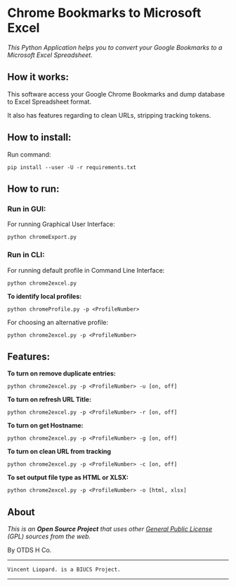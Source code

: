 # Chrome Bookmarks to Microsoft Excel

*This Python Application helps you to convert your Google Bookmarks to a Microsoft Excel Spreadsheet.*

## How it works:

This software access your Google Chrome Bookmarks and dump database to Excel Spreadsheet format.

It also has features regarding to clean URLs, stripping tracking tokens.

## How to install:

Run command:

`pip install --user -U -r requirements.txt`

## How to run:

### Run in GUI:

For running Graphical User Interface:

`python chromeExport.py`

### Run in CLI:

For running default profile in Command Line Interface:

`python chrome2excel.py`



**To identify local profiles:**

`python chromeProfile.py -p <ProfileNumber>`

For choosing an alternative profile:

`python chrome2excel.py -p <ProfileNumber>`

## Features:

**To turn on remove duplicate entries:**

`python chrome2excel.py -p <ProfileNumber> -u [on, off]`

**To turn on refresh URL Title:**

`python chrome2excel.py -p <ProfileNumber> -r [on, off]`

**To turn on get Hostname:**

`python chrome2excel.py -p <ProfileNumber> -g [on, off]`

**To turn on clean URL from tracking**

`python chrome2excel.py -p <ProfileNumber> -c [on, off]`

**To set output file type as HTML or XLSX:**

`python chrome2excel.py -p <ProfileNumber> -o [html, xlsx]`

## About
*This is an* ***Open Source Project*** *that uses other [General Public License](http://www.gnu.org/copyleft/gpl.html) (GPL) sources from the web.*

By OTDS H Co.
___
    Vincent Liopard. is a BIUCS Project.

___
